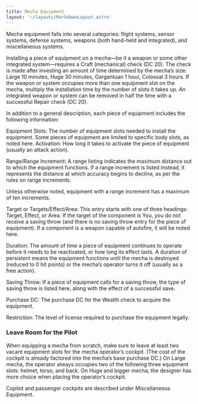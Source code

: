 ```yaml
---
title: Mecha Equipment
layout: '~/layouts/MarkdownLayout.astro'
---
```

Mecha equipment falls into several categories: flight systems, sensor systems,
defense systems, weapons (both hand-held and integrated), and miscellaneous
systems.

Installing a piece of equipment on a mecha—be it a weapon or some other
integrated system—requires a Craft (mechanical) check (DC 20). The check is
made after investing an amount of time determined by the mecha’s size: Large
10 minutes, Huge 30 minutes, Gargantuan 1 hour, Colossal 3 hours. If the
weapon or system occupies more than one equipment slot on the mecha, multiply
the installation time by the number of slots it takes up. An integrated weapon
or system can be removed in half the time with a successful Repair check (DC
20).

In addition to a general description, each piece of equipment includes the
following information:

Equipment Slots: The number of equipment slots needed to install the
equipment. Some pieces of equipment are limited to specific body slots, as
noted here. Activation: How long it takes to activate the piece of equipment
(usually an attack action).

Range/Range Increment: A range listing indicates the maximum distance out to
which the equipment functions. If a range increment is listed instead, it
represents the distance at which accuracy begins to decline, as per the rules
on range increments.

Unless otherwise noted, equipment with a range increment has a maximum of ten
increments.

Target or Targets/Effect/Area: This entry starts with one of three headings:
Target, Effect, or Area. If the target of the component is You, you do not
receive a saving throw (and there is no saving throw entry for the piece of
equipment). If a component is a weapon capable of autofire, it will be noted
here.

Duration: The amount of time a piece of equipment continues to operate before
it needs to be reactivated, or how long its effect lasts. A duration of
persistent means the equipment functions until the mecha is destroyed (reduced
to 0 hit points) or the mecha’s operator turns it off (usually as a free
action).

Saving Throw: If a piece of equipment calls for a saving throw, the type of
saving throw is listed here, along with the effect of a successful save.

Purchase DC: The purchase DC for the Wealth check to acquire the equipment.

Restriction: The level of license required to purchase the equipment legally.

### Leave Room for the Pilot

When equipping a mecha from scratch, make sure to leave at least two vacant
equipment slots for the mecha operator’s cockpit. (The cost of the cockpit is
already factored into the mecha’s base purchase DC.) On Large mecha, the
operator always occupies two of the following three equipment slots: helmet,
torso, and back. On Huge and bigger mecha, the designer has more choice when
placing the operator’s cockpit.

Copilot and passenger cockpits are described under Miscellaneous Equipment.

